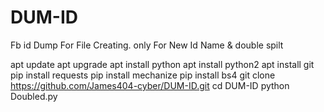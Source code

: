 # DUM-ID
Fb id Dump For File Creating.  only For New Id 
Name & double spilt


apt update 
apt upgrade 
apt install python 
apt install python2 
apt install git
pip install requests 
pip install mechanize 
pip install bs4 
git clone https://github.com/James404-cyber/DUM-ID.git
cd DUM-ID
python Doubled.py
